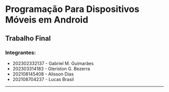 # Programação Para Dispositivos Móveis em Android
## Trabalho Final
### Integrantes:

- 202302332137 - Gabriel M. Guimarães 
- 202303314183 - Gleriston G. Bezerra
- 202108145408 - Alisson Dias
- 202108704237 - Lucas Brasil

---
